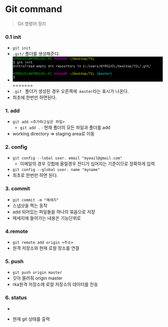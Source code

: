 # Git command

> Git 명령어 정리



### 0.1 init

- `git init`
- `.git/` 폴더를 생성해준다.
- ![image-20201229151821608](./Gitcommand.assets/image-20201229151821608.png)
=======
- `.git ` 폴더가 생성된 경우 오른쪽에` master`라는 표시가 나온다.
- 최초에 한번만 하면된다.

 



### 1. add

- `git add <추가하고싶은 파일>`	
  - `git add .` : 현재 폴더의 모든 파일과 폴더를 add
- working directory => staging area로 이동

 

### 2. config

- `git config --lobal user. email "myeail@gmail.com"`
  - 이메일의 경우 깃헙에 올릴경우 잔디가 심어지는 기준이므로 정확하게 입력
- `git config --global user. name "myname"`
- 최초로 한번만 하면 된다.





### 3. commit

- `git commit -m "메세지"`
- 스냅샷을 찍는 동작
- add 되어있는 퍼일들을 하나의 묶음으로 저장
- 메세지에 들어가는 내용은 기능단위로



### 4.remote

- `git remote add origin <주소>`
- 원격 저장소와 현재 로컬 장소를 연결





### 5. push

- `git push origin master`
- 깃아 올려줘 origin master
- rka원격 저장소에 로컬 저장소의 데이터를 전송



### 6. status

- 

- 현재 git 상태를 출력